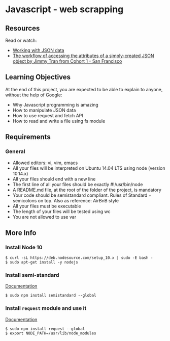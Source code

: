 # Javascript - web scrapping

## Resources
Read or watch:

* [Working with JSON data](https://developer.mozilla.org/en-US/docs/Learn/JavaScript/Objects/JSON)
* [The workflow of accessing the attributes of a simply-created JSON object by Jimmy Tran from Cohort 1 - San Francisco](https://medium.com/@vietkieutie/the-workflow-of-accessing-the-attributes-of-a-simply-created-json-object-82a5b33e2319)

## Learning Objectives
At the end of this project, you are expected to be able to explain to anyone, without the help of Google:
* Why Javascript programming is amazing
* How to manipulate JSON data
* How to use request and fetch API
* How to read and write a file using fs module
## Requirements
### General
* Allowed editors: vi, vim, emacs
* All your files will be interpreted on Ubuntu 14.04 LTS using node (version 10.14.x)
* All your files should end with a new line
* The first line of all your files should be exactly #!/usr/bin/node
* A README.md file, at the root of the folder of the project, is mandatory
* Your code should be semistandard compliant. Rules of Standard + semicolons on top. Also as reference: AirBnB style
* All your files must be executable
* The length of your files will be tested using wc
* You are not allowed to use var
## More Info
### Install Node 10
```
$ curl -sL https://deb.nodesource.com/setup_10.x | sudo -E bash -
$ sudo apt-get install -y nodejs
```
### Install semi-standard
[Documentation](https://github.com/standard/semistandard)
```
$ sudo npm install semistandard --global
```
### Install ```request``` module and use it
[Documentation](https://github.com/request/request)
```
$ sudo npm install request --global
$ export NODE_PATH=/usr/lib/node_modules
```
